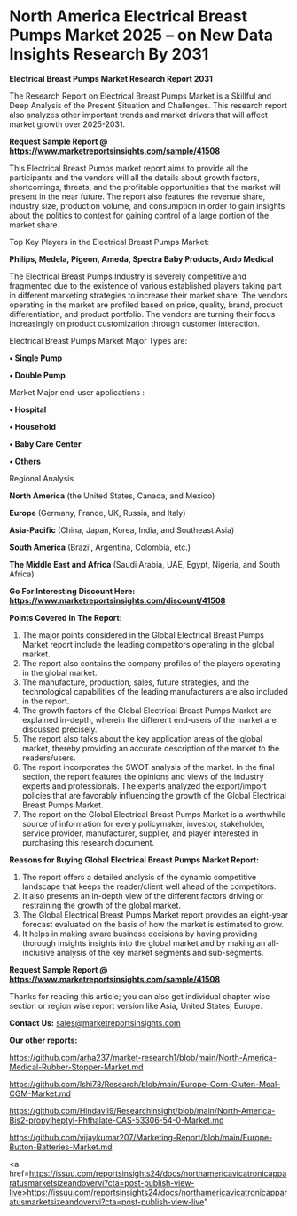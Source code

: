 # North America Electrical Breast Pumps Market 2025 – on New Data Insights Research By 2031

<strong>Electrical Breast Pumps Market Research Report 2031</strong>

The Research Report on Electrical Breast Pumps Market is a Skillful and Deep Analysis of the Present Situation and Challenges. This research report also analyzes other important trends and market drivers that will affect market growth over 2025-2031.

<strong>Request Sample Report @ <a href=https://www.marketreportsinsights.com/sample/41508>https://www.marketreportsinsights.com/sample/41508</a></strong>

This Electrical Breast Pumps market report aims to provide all the participants and the vendors will all the details about growth factors, shortcomings, threats, and the profitable opportunities that the market will present in the near future. The report also features the revenue share, industry size, production volume, and consumption in order to gain insights about the politics to contest for gaining control of a large portion of the market share.

Top Key Players in the Electrical Breast Pumps Market:

<strong>Philips, Medela, Pigeon, Ameda, Spectra Baby Products, Ardo Medical</strong>

The Electrical Breast Pumps Industry is severely competitive and fragmented due to the existence of various established players taking part in different marketing strategies to increase their market share. The vendors operating in the market are profiled based on price, quality, brand, product differentiation, and product portfolio. The vendors are turning their focus increasingly on product customization through customer interaction.

Electrical Breast Pumps Market Major Types are:

<strong>•  Single Pump

•  Double Pump</strong>

Market Major end-user applications :

<strong>•  Hospital

•  Household

•  Baby Care Center

•  Others</strong>

Regional Analysis

</u><strong><b>North America</b></strong> (the United States, Canada, and Mexico)

<strong><b>Europe </b></strong>(Germany, France, UK, Russia, and Italy)

<strong><b>Asia-Pacific</b></strong> (China, Japan, Korea, India, and Southeast Asia)

<strong><b>South America</b></strong> (Brazil, Argentina, Colombia, etc.)

<strong><b>The Middle East and Africa</b></strong> (Saudi Arabia, UAE, Egypt, Nigeria, and South Africa)

<strong>Go For Interesting Discount Here: <a href=https://www.marketreportsinsights.com/discount/41508>https://www.marketreportsinsights.com/discount/41508</a></strong>

<strong>Points Covered in The Report:</strong>
<ol>
  <li>The major points considered in the Global Electrical Breast Pumps Market report include the leading competitors operating in the global market.</li>
  <li>The report also contains the company profiles of the players operating in the global market.</li>
  <li>The manufacture, production, sales, future strategies, and the technological capabilities of the leading manufacturers are also included in the report.</li>
  <li>The growth factors of the Global Electrical Breast Pumps Market are explained in-depth, wherein the different end-users of the market are discussed precisely.</li>
  <li>The report also talks about the key application areas of the global market, thereby providing an accurate description of the market to the readers/users.</li>
  <li>The report incorporates the SWOT analysis of the market. In the final section, the report features the opinions and views of the industry experts and professionals. The experts analyzed the export/import policies that are favorably influencing the growth of the Global Electrical Breast Pumps Market.</li>
  <li>The report on the Global Electrical Breast Pumps Market is a worthwhile source of information for every policymaker, investor, stakeholder, service provider, manufacturer, supplier, and player interested in purchasing this research document.</li>
</ol>
<strong>Reasons for Buying Global Electrical Breast Pumps Market Report:</strong>

<ol>
  <li>The report offers a detailed analysis of the dynamic competitive landscape that keeps the reader/client well ahead of the competitors.</li>
  <li>It also presents an in-depth view of the different factors driving or restraining the growth of the global market.</li>
  <li>The Global Electrical Breast Pumps Market report provides an eight-year forecast evaluated on the basis of how the market is estimated to grow.</li>
  <li>It helps in making aware business decisions by having providing thorough insights insights into the global market and by making an all-inclusive analysis of the key market segments and sub-segments.</li>
</ol>
<strong>Request Sample Report @ <a href=https://www.marketreportsinsights.com/sample/41508>https://www.marketreportsinsights.com/sample/41508</a></strong>


Thanks for reading this article; you can also get individual chapter wise section or region wise report version like Asia, United States, Europe.

<strong>Contact Us:</strong>
sales@marketreportsinsights.com

<strong>Our other reports:</strong>

<a href=https://github.com/arha237/market-research1/blob/main/North-America-Medical-Rubber-Stopper-Market.md>https://github.com/arha237/market-research1/blob/main/North-America-Medical-Rubber-Stopper-Market.md</a>

<a href=https://github.com/Ishi78/Research/blob/main/Europe-Corn-Gluten-Meal-CGM-Market.md>https://github.com/Ishi78/Research/blob/main/Europe-Corn-Gluten-Meal-CGM-Market.md</a>

<a href=https://github.com/Hindavii9/Researchinsight/blob/main/North-America-Bis2-propylheptyl-Phthalate-CAS-53306-54-0-Market.md>https://github.com/Hindavii9/Researchinsight/blob/main/North-America-Bis2-propylheptyl-Phthalate-CAS-53306-54-0-Market.md</a>

<a href=https://github.com/vijaykumar207/Marketing-Report/blob/main/Europe-Button-Batteries-Market.md>https://github.com/vijaykumar207/Marketing-Report/blob/main/Europe-Button-Batteries-Market.md</a>

<a href=https://issuu.com/reportsinsights24/docs/northamericavicatronicapparatusmarketsizeandovervi?cta=post-publish-view-live>https://issuu.com/reportsinsights24/docs/northamericavicatronicapparatusmarketsizeandovervi?cta=post-publish-view-live</a>"
